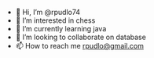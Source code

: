 - 👋 Hi, I’m @rpudlo74
- 👀 I’m interested in chess
- 🌱 I’m currently learning java
- 💞️ I’m looking to collaborate on database
- 📫 How to reach me rpudlo@gmail.com

<!---
rpudlo74/rpudlo74 is a ✨ special ✨ repository because its `README.md` (this file) appears on your GitHub profile.
You can click the Preview link to take a look at your changes.
--->
